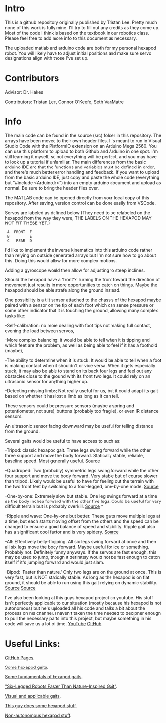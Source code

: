 # Intro

This is a github repository originally published by Tristan Lee. Pretty much none of this work is fully mine. I'll try to fill out any credits as they come up. Most of the code I think is based on the textbook in our robotics class. Please feel free to add more info to this document as necessary.

The uploaded matlab and arduino code are both for my personal hexapod robot. You will likely have to adjust initial positions and make sure servo designations align with those I've set up.


# Contributors

Advisor: Dr. Hakes

Contributors: Tristan Lee, Connor O'Keefe, Seth VanMatre


# Info

The main code can be found in the source (src) folder in this repository. The arrays have been moved to their own header files. It's meant to run in Visual Studio Code with the PlatformIO extension on an Arduino Mega 2560. You can use this platform to upload to both Github and Arduino in one spot. I'm still learning it myself, so not everything will be perfect, and you may have to look up a tutorial if unfamiliar. The main differences from the basic arduino IDE are that the functions and variables must be defined in order, and there's much better error handling and feedback. If you want to upload from the basic arduino IDE, just copy and paste the whole code (everything but "#include <Arduino.h>") into an empty arduino document and upload as normal. Be sure to bring the header files over.

The MATLAB code can be opened directly from your local copy of this repository. After saving, version control can be done easily from VSCode.


Servos are labeled as defined below (They need to be relabeled on the hexapod
from the way they were, THE LABELS ON THE HEXAPOD MAY NOT FIT THESE YET.)
```
 A  FRONT  F
 B         E
 C   REAR  D
```

I'd like to implement the inverse kinematics into this arduino code rather than relying on outside generated arrays but I'm not sure how to go about this. Doing this would allow for more complex motions. 

Adding a gyroscope would then allow for adjusting to steep inclines.

Should the hexapod have a 'front'? Turning the front toward the direction of movement just results in more opportunities to catch on things. Maybe the hexapod should be able strafe along the ground instead.


One possibility is a tilt sensor attached to the chassis of the hexapod maybe paired with a sensor on the tip of each foot which can sense pressure or some other indicator that it is touching the ground, allowing many complex tasks like:

-Self-calibration: no more dealing with foot tips not making full contact,
evening the load between servos,

-More complex balancing: it would be able to tell when it is tipping and
which feet are the problem, as well as being able to feel if it has a
foothold (maybe),

-The ability to determine when it is stuck: It would be able to tell when a
foot is making contact when it shouldn't or vice versa. When it gets
especially stuck, it may also be able to stand on its back four legs
and feel out any obstacles close to the ground with its front two legs. It
could rely on an ultrasonic sensor for anything higher up.

-Detecting missing limbs; Not really useful for us, but it could adapt its
gait based on whether it has lost a limb as long as it can tell.

These sensors could be pressure sensors (maybe a spring and potentiometer,
not sure), buttons (probably too fragile), or even IR distance sensors.


An ultrasonic sensor facing downward may be useful for telling distance from
the ground.


Several gaits would be useful to have access to such as:

-Tripod: classic hexapod gait. Three legs swing forward while the other three support and move the body forward. Statically stable, reliable, baseline speed. Most generally useful. [Source](https://hexapodrobots.weebly.com/types-of-robot-gait.html)

-Quadruped: Two (probably) symmetric legs swing forward while the other four support and move the body forward. Very stable but of course slower than tripod. Likely would be useful to have for feeling out the terrain with the two front feet by switching to a four-legged, one-by-one mode. [Source](https://hexapodrobots.weebly.com/types-of-robot-gait.html)

-One-by-one: Extremely slow but stable. One leg swings forward at a time as the body inches forward with the other five legs. Could be useful for very difficult terrain but is probably overkill. [Source](https://hexapodrobots.weebly.com/types-of-robot-gait.html)                                        ^

-Ripple and wave: One-by-one but better. These gaits move multiple legs at a time, but each starts moving offset from the others and the speed can be changed to ensure a good balance of speed and stability. Ripple gait also has a significant cool factor and is very spidery. [Source](https://hackaday.io/project/21904-hexapod-modelling-path-planning-and-control/log/62326-3-fundamentals-of-hexapod-robot)

-All: Effectively belly-flopping. All six legs swing forward at once and then all six legs move the body forward. Maybe useful for ice or something. Probably not. Definitely funny anyways. If the servos are fast enough, this may be used to jump, though it definitely would not be fast enough to catch itself if it's jumping forward and would just slam.

-Bipod: 'Faster than nature.' Only two legs are on the ground at once. This is very fast, but is NOT statically stable. As long as the hexapod is on flat ground, it should be able to run using this gait relying on dynamic stability. [Source](https://youtu.be/QZt3eJzHLSU?si=h863vg1OPpXfI5gd) [Source](https://youtu.be/DKsyJYkdZ_o?si=HSgxqJErNcM0EqTi)


I've also been looking at this guys hexapod project on youtube. His stuff isn't perfectly applicable to our situation (mostly because his hexapod is not autonomous) but he's uploaded all his code and talks a bit about the process on his channel. I haven't taken the time needed to decipher enough to pull the necessary parts into this project, but maybe something in his code will save us a lot of time. [YouTube](https://www.youtube.com/@AecertRobotics) [GitHub](https://github.com/Ryan-Mirch/Aecerts_Hexapod_V1)


# Useful Links:

[GitHub Pages](https://pages.github.com/).

[Some hexapod gaits](https://hexapodrobots.weebly.com/types-of-robot-gait.html).

[Some fundamentals of hexapod gaits](https://hackaday.io/project/21904-hexapod-modelling-path-planning-and-control/log/62326-3-fundamentals-of-hexapod-robot).

["Six-Legged Robots Faster Than Nature-Inspired Gait"](https://youtu.be/QZt3eJzHLSU?si=h863vg1OPpXfI5gd).

[Visual and applicable gaits](https://youtu.be/DKsyJYkdZ_o?si=HSgxqJErNcM0EqTi).

[This guy does some hexapod stuff](https://www.youtube.com/@AecertRobotics).

[Non-autonomous hexapod stuff](https://github.com/Ryan-Mirch/Aecerts_Hexapod_V1).



